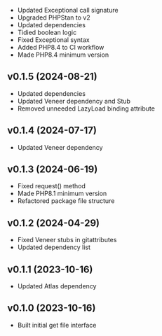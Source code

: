 * Updated Exceptional call signature
* Upgraded PHPStan to v2
* Updated dependencies
* Tidied boolean logic
* Fixed Exceptional syntax
* Added PHP8.4 to CI workflow
* Made PHP8.4 minimum version

## v0.1.5 (2024-08-21)
* Updated dependencies
* Updated Veneer dependency and Stub
* Removed unneeded LazyLoad binding attribute

## v0.1.4 (2024-07-17)
* Updated Veneer dependency

## v0.1.3 (2024-06-19)
* Fixed request() method
* Made PHP8.1 minimum version
* Refactored package file structure

## v0.1.2 (2024-04-29)
* Fixed Veneer stubs in gitattributes
* Updated dependency list

## v0.1.1 (2023-10-16)
* Updated Atlas dependency

## v0.1.0 (2023-10-16)
* Built initial get file interface
